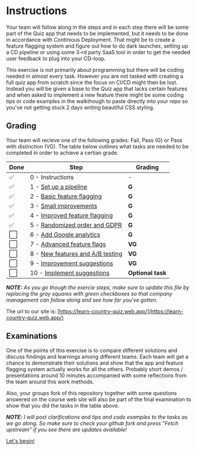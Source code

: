 # Instructions
Your team will follow along in the steps and in each step there will be some part of the Quiz app that needs to be implemented, but it needs to be done in accordance with Continious Deployment. That might be to create a feature flagging system and figure out how to do dark launches, setting up a CD pipeline or using some 3-rd party SaaS tool in order to get the needed user feedback to plug into your CD-loop.

This exercise is not primarily about programming but there will be coding needed in almost every task. However you are not tasked with creating a full quiz app from scratch since the focus on CI/CD might then be lost. Instead you will be given a base to the Quiz app that lacks certain features and when asked to implement a new feature there might be some coding tips or code examples in the walkthough to paste directly into your repo so you've not getting stuck 2 days writing beautiful CSS styling.

## Grading
Your team will recieve one of the following grades: Fail, Pass (G) or Pass with distinction (VG). The table below outlines what tasks are needed to be completed in order to achieve a certian grade.

| Done | Step                                                                 | Grading           |
| ---- | -------------------------------------------------------------------- | ----------------- |
| ✅    | 0 - Instructions                                                     | -                 |
| ✅    | 1 - [Set up a pipeline](1-pipeline.md)                               | **G**             |
| ✅    | 2 - [Basic feature flagging](2-basic-feature-flagging.md)            | **G**             |
| ✅    | 3 - [Small improvements](3-small-improvements.md)                    | **G**             |
| ✅    | 4 - [Improved feature flagging](4-improved-feature-flagging.md)      | **G**             |
| ✅    | 5 - [Randomized order and GDPR](5-randomized-order.md)               | **G**             |
| ⬜    | 6 - [Add Google analytics](6-google-analytics.md)                    | **G**             |
| ⬜    | 7 - [Advanced feature flags](7-advanced-feature-flags.md)            | **VG**            |
| ⬜    | 8 - [New features and A/B testing](8-new-features-and-ab-testing.md) | **VG**            |
| ⬜    | 9 - [Improvement suggestions](9-suggest-improvements.md)             | **VG**            |
| ⬜    | 10 - [Implement suggestions](10-implement-suggestions.md)            | **Optional task** |


***NOTE:** As you go though the exercie steps, make sure to update this file by replacing the gray squares with green checkboxes so that company management can follow along and see how far you've gotten.*

The url to our site is:
[https://learn-country-quiz.web.app/](https://learn-country-quiz.web.app/)


## Examinations
One of the points of this exercise is to compare different solutions and discuss findings and learnings among different teams. Each team will get a chance to demonstrate their solutions and show that the app and feature flagging system actually works for all the others. Probably short demos / presentations around 10 minutes accompanied with some reflections from the team around this work methods.

Also, your groups fork of this repository together with some questions answered on the course web site will also be part of the final examination to show that you did the tasks in the table above.

***NOTE:** I will post clarifications and tips and code examples to the tasks as we go along. So make sure to check your github fork and press "Fetch upstream" if you see there are updates available!*

[Let's begin!](1-pipeline.md)
